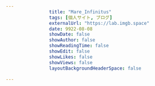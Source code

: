 ---
                title: "Mare_Infinitus"
                tags: [個人サイト, ブログ]
                externalUrl: "https://lab.imgb.space"
                date: 9922-08-08
                showDate: false
                showAuthor: false
                showReadingTime: false
                showEdit: false
                showLikes: false
                showViews: false
                layoutBackgroundHeaderSpace: false
                ---

